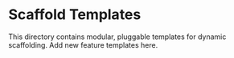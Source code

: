 # Scaffold Templates

This directory contains modular, pluggable templates for dynamic scaffolding. Add new feature templates here.
